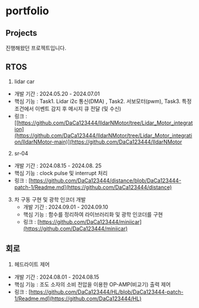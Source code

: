 # portfolio

## Projects
진행해왔던 프로젝트입니다.

## RTOS

1. lidar car
 - 개발 기간 : 2024.05.20 - 2024.07.01
 - 핵심 기능 : Task1. Lidar i2c 통신(DMA) , Task2. 서보모터(pwm), Task3. 특정 조건에서 이벤트 감지 후 메시지 큐 전달 (및 수신)
 - 링크 : [[https://github.com/DaCa123444/IldarNMotor/tree/Lidar_Motor_integration](https://github.com/DaCa123444/IldarNMotor/tree/Lidar_Motor_integration/IldarNMotor-main)](https://github.com/DaCa123444/IldarNMotor

2. sr-04
  - 개발 기간 : 2024.08.15 - 2024.08. 25
  - 핵심 기능 : clock pulse 및 interrupt 처리
  - 링크 : [https://github.com/DaCa123444/distance/blob/DaCa123444-patch-1/Readme.md](https://github.com/DaCa123444/distance)
  
3. 차 구동 구현 및 광학 인코더 개발
   - 개발 기간 : 2024.09.01 - 2024.09.10
   - 핵심 기능 : 함수를 정리하여 라이브러리화 및 광학 인코더를 구현
   - 링크 : [https://github.com/DaCa123444/miniicar](https://github.com/DaCa123444/miniicar)

## 회로

1. 헤드라이트 제어
  - 개발 기간 : 2024.08.01 - 2024.08.15
  - 핵심 기능 : 조도 소자의 소비 전압을 이용한 OP-AMP(비교기) 출력 제어
  - 링크 : [https://github.com/DaCa123444/HL/blob/DaCa123444-patch-1/Readme.md](https://github.com/DaCa123444/HL)

